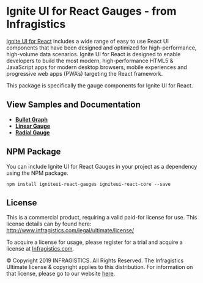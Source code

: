 # Ignite UI for React Gauges - from Infragistics

[Ignite UI for React](https://www.infragistics.com/products/ignite-ui-react) includes a wide range of easy to use React UI components that have been designed and optimized for high-performance, high-volume data scenarios. Ignite UI for React is designed to enable developers to build the most modern, high-performance HTML5 & JavaScript apps for modern desktop browsers, mobile experiences and progressive web apps (PWA’s) targeting the React framework.

This package is specifically the gauge components for Ignite UI for React.

## View Samples and Documentation

- [**Bullet Graph**](https://infragistics.com/reactsite/components/bullet-graph.html)
- [**Linear Gauge**](https://infragistics.com/reactsite/components/linear-gauge.html)
- [**Radial Gauge**](https://infragistics.com/reactsite/components/radial-gauge.html)


## NPM Package

You can include Ignite UI for React Gauges in your project as a dependency using the NPM package.

`npm install igniteui-react-gauges igniteui-react-core --save`

## License
This is a commercial product, requiring a valid paid-for license for use. This license details can by found here: http://www.infragistics.com/legal/ultimate/license/

To acquire a license for usage, please register for a trial and acquire a license at [Infragistics.com](https://www.infragistics.com).

© Copyright 2019 INFRAGISTICS. All Rights Reserved.  The Infragistics Ultimate license & copyright applies to this distribution.  For information on that license, please go to our website [here](https://www.infragistics.com/legal/license).
